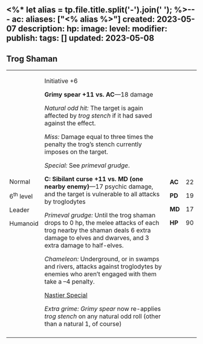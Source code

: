 <%* let alias = tp.file.title.split('-').join(' '); %>---
ac: 
aliases: ["<% alias %>"]
created: 2023-05-07
description: 
hp: 
image: 
level: 
modifier: 
publish: 
tags: []
updated: 2023-05-08
---

## Trog Shaman

<table>
<colgroup>
<col style="width: 16%" />
<col style="width: 72%" />
<col style="width: 5%" />
<col style="width: 5%" />
</colgroup>
<tbody>
<tr class="odd">
<td><p>Normal</p>
<p>6<sup>th</sup> level</p>
<p>Leader</p>
<p>Humanoid</p></td>
<td><p>Initiative +6</p>
<p><strong>Grimy spear +11 vs. AC</strong>—18 damage</p>
<p><em>Natural odd hit:</em> The target is again affected by <em>trog
stench</em> if it had saved against the effect.</p>
<p><em>Miss:</em> Damage equal to three times the penalty the trog’s
stench currently imposes on the target.</p>
<p><em>Special:</em> See <em>primeval grudge</em>.</p>
<p><strong>C: Sibilant curse +11 vs. MD (one nearby enemy)</strong>—17
psychic damage, and the target is vulnerable to all attacks by
troglodytes</p>
<p><em>Primeval grudge:</em> Until the trog shaman drops to 0 hp, the
melee attacks of each trog nearby the shaman deals 6 extra damage to
elves and dwarves, and 3 extra damage to half-elves.</p>
<p><em>Chameleon:</em> Underground, or in swamps and rivers, attacks
against troglodytes by enemies who aren’t engaged with them take a –4
penalty.</p>
<p><u>Nastier Special</u></p>
<p><em>Extra grime:</em> <em>Grimy spear</em> now re-applies <em>trog
stench</em> on any natural odd roll (other than a natural 1, of
course)</p></td>
<td><p><strong>AC</strong></p>
<p><strong>PD</strong></p>
<p><strong>MD</strong></p>
<p><strong>HP</strong></p></td>
<td><p>22</p>
<p>19</p>
<p>17</p>
<p>90</p></td>
</tr>
<tr class="even">
<td></td>
<td></td>
<td></td>
<td></td>
</tr>
</tbody>
</table>
